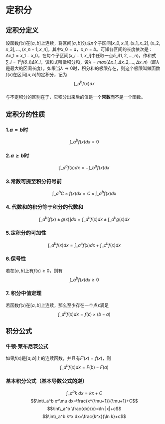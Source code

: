 # 定积分

## 定积分定义
设函数$f(x)$在$[a,b]$上连续，将区间$[a,b]$分成$n$个子区间$[x\_0,x\_1], (x\_1,x\_2], (x\_2,x\_3], …, (x\_{n-1},x\_n]$，其中$x\_0=a，x\_n=b$。可知各区间的长度依次是：$\Delta x\_1=x\_1-x\_0$，在每个子区间$(x\_{i-1},x\_i]$中任取一点$\delta \_{i(1,2,...,n)}$，作和式$\sum\_{i=1}^{n}f(\delta\_i) \Delta X\_i$，该和式叫做积分和，设$\lambda=max(\Delta x\_1, \Delta x\_2, …, \Delta x\_n)$（即$\lambda$是最大的区间长度），如果当$\lambda→0$时，积分和的极限存在，则这个极限叫做函数$f(x)$在区间$[a,b]$的定积分，记为  
$$\int\_{a}^{b} f(x)dx$$  
与不定积分的区别在于，它积分出来后的值是一个**常数**而不是一个函数。

## 定积分的性质
### 1.$a=b$时
$$\int\_a^b f(x)dx=0$$

### 2.$a \ge b$时
$$\int\_a^b f(x)dx=-\int\_b^a f(x)dx$$

### 3.常数可提至积分符号前
$$\int\_a^b C \times f(x)dx=C \times \int\_a^b f(x)dx$$

### 4. 代数和的积分等于积分的代数和
$$\int\_a^b [f(x)\pm g(x)]dx=\int\_a^b f(x)dx\pm\int\_a^b g(x)dx$$

### 5.定积分的可加性
$$\int\_a^b f(x)dx=\int\_a^c f(x)dx+\int\_c^b f(x)dx$$

### 6.保号性
若在$[a,b]$上有$f(x) \ge 0$，则有  
$$\int\_a^b f(x)dx \ge 0$$

### 7. 积分中值定理
若函数$f(x)$在$[a,b]$上连续，那么至少存在一个点$\varepsilon$满足  
$$\int\_a^b f(x)dx=f(\varepsilon) \times (b-a)$$

## 积分公式
### 牛顿·莱布尼茨公式
如果$f(x)$是$[a,b]$上的连续函数，并且有$F'(x)=f(x)$，则  
$$\int\_a^b f(x)dx=F(b)-F(a)$$
### 基本积分公式（基本导数公式的逆）
$$\int\_a^b k\ dx=kx+C$$
$$\int\_a^b x^\mu dx=\frac{x^{\mu+1}}{\mu+1}+C$$
$$\int\_a^b \frac{dx}{x}=\ln |x|+c$$
$$\int\_a^b k^x dx=\frac{k^x}{\ln k}+c$$